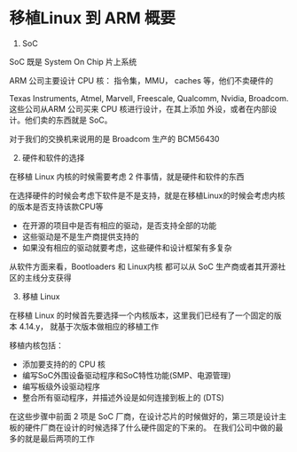 # 移植Linux 到 ARM 概要

1. SoC

SoC 既是 System On Chip 片上系统

ARM 公司主要设计 CPU 核： 指令集，MMU， caches 等，他们不卖硬件的

Texas Instruments, Atmel, Marvell, Freescale, Qualcomm, Nvidia, Broadcom. 这些公司从ARM 公司买来 CPU 核进行设计，在其上添加
外设，或者在内部设计。他们卖的东西就是 SoC。

对于我们的交换机来说用的是 Broadcom 生产的 BCM56430

2. 硬件和软件的选择

在移植 Linux 内核的时候需要考虑 2 件事情，就是硬件和软件的东西

在选择硬件的时候会考虑下软件是不是支持，就是在移植Linux的时候会考虑内核的版本是否支持该款CPU等
- 在开源的项目中是否有相应的驱动，是否支持全部的功能
- 这些驱动是不是生产商提供支持的
- 如果没有相应的驱动就要考虑，这些硬件和设计框架有多复杂

从软件方面来看，Bootloaders 和 Linux内核 都可以从 SoC 生产商或者其开源社区的主线分支获得

3. 移植 Linux

在移植 Linux 的时候首先要选择一个内核版本，这里我们已经有了一个固定的版本 4.14.y， 就基于次版本做相应的移植工作

移植内核包括：
- 添加要支持的的 CPU 核
- 编写SoC外围设备驱动程序和SoC特性功能(SMP、电源管理)
- 编写板级外设驱动程序
- 整合所有驱动程序，并描述外设是如何连接到板上的 (DTS)

在这些步骤中前面 2 项是 SoC 厂商，在设计芯片的时候做好的，第三项是设计主板的硬件厂商在设计的时候选择了什么硬件固定的下来的。
在我们公司中做的最多的就是最后两项的工作
